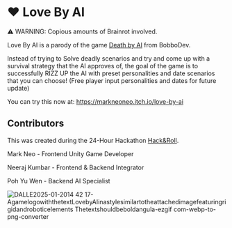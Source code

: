 # ❤️ Love By AI

⚠️ WARNING: Copious amounts of Brainrot involved.

Love By AI is a parody of the game [Death by AI](https://bobbodev.itch.io/death-by-ai) from BobboDev.

Instead of trying to Solve deadly scenarios and try and come up with a survival strategy that the AI approves of, the goal of the game is to successfully RIZZ UP the AI with preset personalities and date scenarios that you can choose! 
(Free player input personalities and dates for future update)

You can try this now at: https://markneoneo.itch.io/love-by-ai

## Contributors
This was created during the 24-Hour Hackathon [Hack&Roll](https://hacknroll.nushackers.org/).

Mark Neo - Frontend Unity Game Developer

Neeraj Kumbar - Frontend & Backend Integrator

Poh Yu Wen - Backend AI Specialist

![DALLE2025-01-2014 42 17-AgamelogowiththetextLovebyAIinastylesimilartotheattachedimagefeaturingrigidandroboticelements Thetextshouldbeboldangula-ezgif com-webp-to-png-converter](https://github.com/user-attachments/assets/81399c38-cf8b-4b90-8048-9bc9bf50e9e9)
